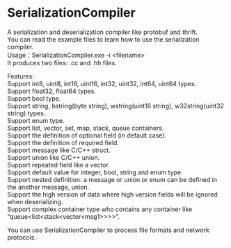 # SerializationCompiler
A serialization and deserialization compiler like protobuf and thrift.<br>
You can read the example files to learn how to use the serialization compiler.<br>
Usage：SerializationCompiler.exe -i &lt;filename&gt;<br>
It produces two files: .cc and .hh files.<br>

Features:<br>
Support int8, uint8, int16, uint16, int32, uint32, int64, uint64 types.<br>
Support float32, float64 types.<br>
Support bool type.<br>
Support string, bstring(byte string), wstring(uint16 string), w32string(uint32 string) types.<br>
Support enum type.<br>
Support list, vector, set, map, stack, queue containers.<br>
Support the definition of optional field (in default case).<br>
Support the definition of required field.<br>
Support message like C/C++ struct.<br>
Support union like C/C++ union.<br>
Support repeated field like a vector.<br>
Support default value for integer, bool, string and enum type.<br>
Support nested definition: a message or union or enum can be defined in the another message, union.<br>
Support the high version of data where high version fields will be ignored when deserializing.<br>
Support complex container type who contains any container like “queue&lt;list&lt;stack&lt;vector&lt;msg1&gt;&gt;&gt;&gt;”.<br>

You can use SerializationCompiler to process file formats and network protocols.